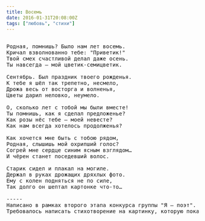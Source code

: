 ```yaml
---
title: Восемь
date: 2016-01-31T20:08:00Z
tags: ["любовь", "стихи"]
---
```


<pre>

Родная, помнишь? Было нам лет восемь.
Кричал взволнованно тебе: "Приветик!"
Твой смех счастливой делал даже осень.
Ты навсегда – мой цветик-семицветик.

Сентябрь. Был праздник твоего рожденья.
К тебе я шёл так трепетно, несмело,
Дрожа весь от восторга и волненья,
Цветы дарил неловко, неумело.

О, сколько лет с тобой мы были вместе!
Ты помнишь, как я сделал предложенье?
Как розы нёс тебе – моей невесте?
Как нам всегда хотелось продолженья?

Как хочется мне быть с тобою рядом,
Родная, слышишь мой охрипший голос?
Согрей мне сердце синим ясным взглядом…
И чёрен станет поседевший волос.

Старик сидел и плакал на могиле.
Держал в руках дрожащих дряхлых фото.
Ему с колен подняться не по силе,
Так долго он шептал картонке что-то…

-----
Написано в рамках второго этапа конкурса группы "Я – поэт".
Требовалось написать стихотворение на картинку, которую пока что не имею технической возможности разместить.



</pre>